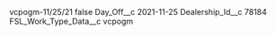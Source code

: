 <?xml version="1.0" encoding="UTF-8"?>
<CustomMetadata xmlns="http://soap.sforce.com/2006/04/metadata" xmlns:xsi="http://www.w3.org/2001/XMLSchema-instance" xmlns:xsd="http://www.w3.org/2001/XMLSchema">
    <label>vcpogm-11/25/21</label>
    <protected>false</protected>
    <values>
        <field>Day_Off__c</field>
        <value xsi:type="xsd:date">2021-11-25</value>
    </values>
    <values>
        <field>Dealership_Id__c</field>
        <value xsi:type="xsd:string">78184</value>
    </values>
    <values>
        <field>FSL_Work_Type_Data__c</field>
        <value xsi:type="xsd:string">vcpogm</value>
    </values>
</CustomMetadata>
